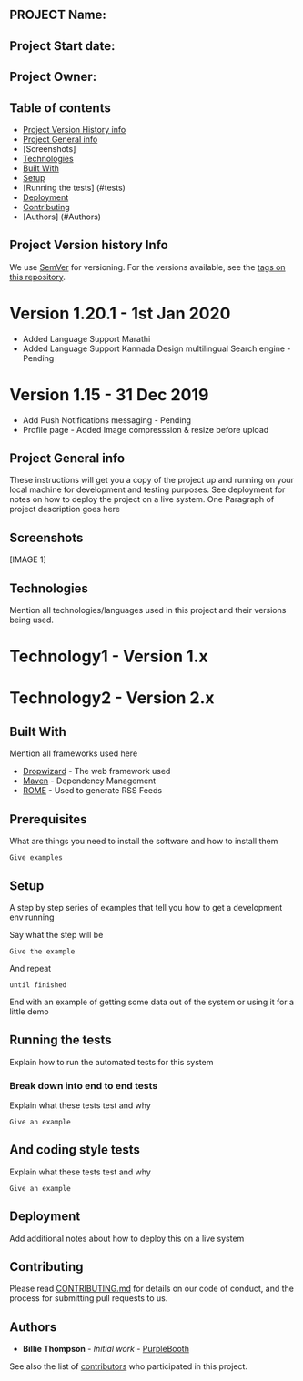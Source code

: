 ## PROJECT Name: 
## Project Start date:
## Project Owner:

## Table of contents
* [Project Version History info](#version-info)
* [Project General info](#general-info)
* [Screenshots]
* [Technologies](#technologies)
* [Built With](#builtwith)
* [Setup](#setup)
* [Running the tests] (#tests)
* [Deployment](#deployment)
* [Contributing ](#Contributing)
* [Authors] (#Authors)


## Project Version history Info

We use [SemVer](http://semver.org/) for versioning. For the versions available, see the [tags on this repository](https://github.com/your/project/tags).

# Version 1.20.1 - 1st Jan 2020
 *  Added Language Support Marathi
 *  Added Language Support Kannada
Design multilingual Search engine - Pending

# Version 1.15 - 31 Dec 2019
* Add Push Notifications messaging - Pending
* Profile page - Added Image compresssion & resize before upload 


## Project General info

These instructions will get you a copy of the project up and running on your local machine for development and testing purposes. See deployment for notes on how to deploy the project on a live system.
One Paragraph of project description goes here

## Screenshots
[IMAGE 1]


## Technologies

Mention all technologies/languages used in this project and their versions being used.
# Technology1 - Version 1.x
# Technology2 - Version 2.x

## Built With
Mention all frameworks used here
* [Dropwizard](http://www.dropwizard.io/1.0.2/docs/) - The web framework used
* [Maven](https://maven.apache.org/) - Dependency Management
* [ROME](https://rometools.github.io/rome/) - Used to generate RSS Feeds

## Prerequisites

What are things you need to install the software and how to install them

```
Give examples
```

## Setup

A step by step series of examples that tell you how to get a development env running

Say what the step will be

```
Give the example
```

And repeat

```
until finished
```

End with an example of getting some data out of the system or using it for a little demo

## Running the tests

Explain how to run the automated tests for this system

### Break down into end to end tests

Explain what these tests test and why

```
Give an example
```

## And coding style tests

Explain what these tests test and why

```
Give an example
```

## Deployment

Add additional notes about how to deploy this on a live system



## Contributing

Please read [CONTRIBUTING.md](https://gist.github.com/PurpleBooth/b24679402957c63ec426) for details on our code of conduct, and the process for submitting pull requests to us.



## Authors

* **Billie Thompson** - *Initial work* - [PurpleBooth](https://github.com/PurpleBooth)

See also the list of [contributors](https://github.com/your/project/contributors) who participated in this project.

